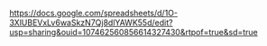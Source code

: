 https://docs.google.com/spreadsheets/d/1O-3XlUBEVxLv6waSkzN7Qj8dlYAWK55d/edit?usp=sharing&ouid=107462560856614327430&rtpof=true&sd=true
